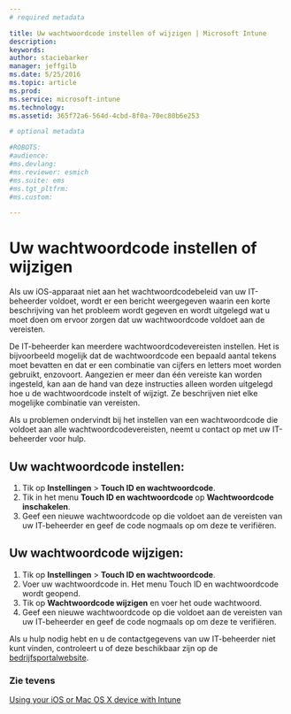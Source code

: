 ```yaml
---
# required metadata

title: Uw wachtwoordcode instellen of wijzigen | Microsoft Intune
description:
keywords:
author: staciebarker
manager: jeffgilb
ms.date: 5/25/2016
ms.topic: article
ms.prod:
ms.service: microsoft-intune
ms.technology:
ms.assetid: 365f72a6-564d-4cbd-8f0a-70ec80b6e253

# optional metadata

#ROBOTS:
#audience:
#ms.devlang:
#ms.reviewer: esmich
#ms.suite: ems
#ms.tgt_pltfrm:
#ms.custom:

---
```


# Uw wachtwoordcode instellen of wijzigen

Als uw iOS-apparaat niet aan het wachtwoordcodebeleid van uw IT-beheerder voldoet, wordt er een bericht weergegeven waarin een korte beschrijving van het probleem wordt gegeven en wordt uitgelegd wat u moet doen om ervoor zorgen dat uw wachtwoordcode voldoet aan de vereisten.

De IT-beheerder kan meerdere wachtwoordcodevereisten instellen. Het is bijvoorbeeld mogelijk dat de wachtwoordcode een bepaald aantal tekens moet bevatten en dat er een combinatie van cijfers en letters moet worden gebruikt, enzovoort. Aangezien er meer dan één vereiste kan worden ingesteld, kan aan de hand van deze instructies alleen worden uitgelegd hoe u de wachtwoordcode instelt of wijzigt. Ze beschrijven niet elke mogelijke combinatie van vereisten. 

Als u problemen ondervindt bij het instellen van een wachtwoordcode die voldoet aan alle wachtwoordcodevereisten, neemt u contact op met uw IT-beheerder voor hulp.

## Uw wachtwoordcode instellen:

1. Tik op **Instellingen** > **Touch ID en wachtwoordcode**.
2. Tik in het menu **Touch ID en wachtwoordcode** op **Wachtwoordcode inschakelen**.
3. Geef een nieuwe wachtwoordcode op die voldoet aan de vereisten van uw IT-beheerder en geef de code nogmaals op om deze te verifiëren.

## Uw wachtwoordcode wijzigen:

1. Tik op **Instellingen** > **Touch ID en wachtwoordcode**.
2. Voer uw wachtwoordcode in. Het menu Touch ID en wachtwoordcode wordt geopend.
2. Tik op **Wachtwoordcode wijzigen** en voer het oude wachtwoord.
3. Geef een nieuwe wachtwoordcode op die voldoet aan de vereisten van uw IT-beheerder en geef de code nogmaals op om deze te verifiëren.

Als u hulp nodig hebt en u de contactgegevens van uw IT-beheerder niet kunt vinden, controleert u of deze beschikbaar zijn op de [bedrijfsportalwebsite](http://portal.manage.microsoft.com).

### Zie tevens
[Using your iOS or Mac OS X device with Intune](using-your-ios-or-mac-os-x-device-with-intune.md)

<!--HONumber=Jun16_HO1-->


